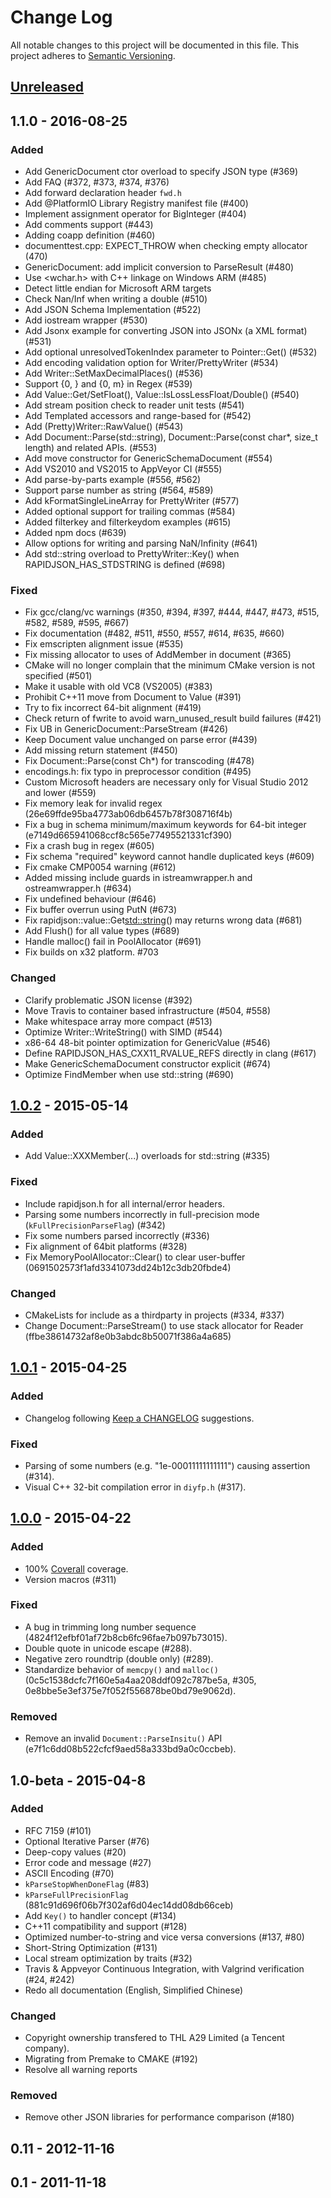 # Change Log 
All notable changes to this project will be documented in this file. 
This project adheres to [Semantic Versioning](http://semver.org/). 
 
## [Unreleased] 
 
## 1.1.0 - 2016-08-25 
 
### Added 
* Add GenericDocument ctor overload to specify JSON type (#369) 
* Add FAQ (#372, #373, #374, #376) 
* Add forward declaration header `fwd.h` 
* Add @PlatformIO Library Registry manifest file (#400) 
* Implement assignment operator for BigInteger (#404) 
* Add comments support (#443) 
* Adding coapp definition (#460) 
* documenttest.cpp: EXPECT_THROW when checking empty allocator (470) 
* GenericDocument: add implicit conversion to ParseResult (#480) 
* Use <wchar.h> with C++ linkage on Windows ARM (#485) 
* Detect little endian for Microsoft ARM targets  
* Check Nan/Inf when writing a double (#510) 
* Add JSON Schema Implementation (#522) 
* Add iostream wrapper (#530) 
* Add Jsonx example for converting JSON into JSONx (a XML format) (#531) 
* Add optional unresolvedTokenIndex parameter to Pointer::Get() (#532) 
* Add encoding validation option for Writer/PrettyWriter (#534) 
* Add Writer::SetMaxDecimalPlaces() (#536) 
* Support {0, } and {0, m} in Regex (#539) 
* Add Value::Get/SetFloat(), Value::IsLossLessFloat/Double() (#540) 
* Add stream position check to reader unit tests (#541) 
* Add Templated accessors and range-based for (#542) 
* Add (Pretty)Writer::RawValue() (#543) 
* Add Document::Parse(std::string), Document::Parse(const char*, size_t length) and related APIs. (#553) 
* Add move constructor for GenericSchemaDocument (#554) 
* Add VS2010 and VS2015 to AppVeyor CI (#555) 
* Add parse-by-parts example (#556, #562) 
* Support parse number as string (#564, #589) 
* Add kFormatSingleLineArray for PrettyWriter (#577) 
* Added optional support for trailing commas (#584) 
* Added filterkey and filterkeydom examples (#615) 
* Added npm docs (#639) 
* Allow options for writing and parsing NaN/Infinity (#641) 
* Add std::string overload to PrettyWriter::Key() when RAPIDJSON_HAS_STDSTRING is defined (#698) 
 
### Fixed 
* Fix gcc/clang/vc warnings (#350, #394, #397, #444, #447, #473, #515, #582, #589, #595, #667) 
* Fix documentation (#482, #511, #550, #557, #614, #635, #660) 
* Fix emscripten alignment issue (#535) 
* Fix missing allocator to uses of AddMember in document (#365) 
* CMake will no longer complain that the minimum CMake version is not specified (#501) 
* Make it usable with old VC8 (VS2005) (#383) 
* Prohibit C++11 move from Document to Value (#391) 
* Try to fix incorrect 64-bit alignment (#419) 
* Check return of fwrite to avoid warn_unused_result build failures (#421) 
* Fix UB in GenericDocument::ParseStream (#426) 
* Keep Document value unchanged on parse error (#439) 
* Add missing return statement (#450) 
* Fix Document::Parse(const Ch*) for transcoding (#478) 
* encodings.h: fix typo in preprocessor condition (#495) 
* Custom Microsoft headers are necessary only for Visual Studio 2012 and lower (#559) 
* Fix memory leak for invalid regex (26e69ffde95ba4773ab06db6457b78f308716f4b) 
* Fix a bug in schema minimum/maximum keywords for 64-bit integer (e7149d665941068ccf8c565e77495521331cf390) 
* Fix a crash bug in regex (#605) 
* Fix schema "required" keyword cannot handle duplicated keys (#609) 
* Fix cmake CMP0054 warning (#612) 
* Added missing include guards in istreamwrapper.h and ostreamwrapper.h (#634) 
* Fix undefined behaviour (#646) 
* Fix buffer overrun using PutN (#673) 
* Fix rapidjson::value::Get<std::string>() may returns wrong data (#681) 
* Add Flush() for all value types (#689) 
* Handle malloc() fail in PoolAllocator (#691) 
* Fix builds on x32 platform. #703 
 
### Changed 
* Clarify problematic JSON license (#392) 
* Move Travis to container based infrastructure (#504, #558) 
* Make whitespace array more compact (#513) 
* Optimize Writer::WriteString() with SIMD (#544) 
* x86-64 48-bit pointer optimization for GenericValue (#546) 
* Define RAPIDJSON_HAS_CXX11_RVALUE_REFS directly in clang (#617) 
* Make GenericSchemaDocument constructor explicit (#674) 
* Optimize FindMember when use std::string (#690) 
 
## [1.0.2] - 2015-05-14 
 
### Added 
* Add Value::XXXMember(...) overloads for std::string (#335) 
 
### Fixed 
* Include rapidjson.h for all internal/error headers. 
* Parsing some numbers incorrectly in full-precision mode (`kFullPrecisionParseFlag`) (#342) 
* Fix some numbers parsed incorrectly (#336) 
* Fix alignment of 64bit platforms (#328) 
* Fix MemoryPoolAllocator::Clear() to clear user-buffer (0691502573f1afd3341073dd24b12c3db20fbde4) 
 
### Changed 
* CMakeLists for include as a thirdparty in projects (#334, #337) 
* Change Document::ParseStream() to use stack allocator for Reader (ffbe38614732af8e0b3abdc8b50071f386a4a685)  
 
## [1.0.1] - 2015-04-25 
 
### Added 
* Changelog following [Keep a CHANGELOG](https://github.com/olivierlacan/keep-a-changelog) suggestions. 
 
### Fixed 
* Parsing of some numbers (e.g. "1e-00011111111111") causing assertion (#314). 
* Visual C++ 32-bit compilation error in `diyfp.h` (#317). 
 
## [1.0.0] - 2015-04-22 
 
### Added 
* 100% [Coverall](https://coveralls.io/r/miloyip/rapidjson?branch=master) coverage. 
* Version macros (#311) 
 
### Fixed 
* A bug in trimming long number sequence (4824f12efbf01af72b8cb6fc96fae7b097b73015). 
* Double quote in unicode escape (#288). 
* Negative zero roundtrip (double only) (#289). 
* Standardize behavior of `memcpy()` and `malloc()` (0c5c1538dcfc7f160e5a4aa208ddf092c787be5a, #305, 0e8bbe5e3ef375e7f052f556878be0bd79e9062d). 
 
### Removed 
* Remove an invalid `Document::ParseInsitu()` API (e7f1c6dd08b522cfcf9aed58a333bd9a0c0ccbeb). 
 
## 1.0-beta - 2015-04-8 
 
### Added 
* RFC 7159 (#101) 
* Optional Iterative Parser (#76) 
* Deep-copy values (#20) 
* Error code and message (#27) 
* ASCII Encoding (#70) 
* `kParseStopWhenDoneFlag` (#83) 
* `kParseFullPrecisionFlag` (881c91d696f06b7f302af6d04ec14dd08db66ceb) 
* Add `Key()` to handler concept (#134) 
* C++11 compatibility and support (#128) 
* Optimized number-to-string and vice versa conversions (#137, #80) 
* Short-String Optimization (#131) 
* Local stream optimization by traits (#32) 
* Travis & Appveyor Continuous Integration, with Valgrind verification (#24, #242) 
* Redo all documentation (English, Simplified Chinese) 
 
### Changed 
* Copyright ownership transfered to THL A29 Limited (a Tencent company). 
* Migrating from Premake to CMAKE (#192) 
* Resolve all warning reports 
 
### Removed 
* Remove other JSON libraries for performance comparison (#180) 
 
## 0.11 - 2012-11-16 
 
## 0.1 - 2011-11-18 
 
[Unreleased]: https://github.com/miloyip/rapidjson/compare/v1.1.0...HEAD 
[1.1.0]: https://github.com/miloyip/rapidjson/compare/v1.0.2...v1.1.0 
[1.0.2]: https://github.com/miloyip/rapidjson/compare/v1.0.1...v1.0.2 
[1.0.1]: https://github.com/miloyip/rapidjson/compare/v1.0.0...v1.0.1 
[1.0.0]: https://github.com/miloyip/rapidjson/compare/v1.0-beta...v1.0.0 
